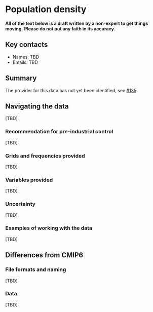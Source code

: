 # Population density

**All of the text below is a draft written by a non-expert to get things moving.**
**Please do not put any faith in its accuracy.**

## Key contacts

- Names: TBD
- Emails: TBD

## Summary

The provider for this data has not yet been identified,
see [#135](https://github.com/PCMDI/input4MIPs_CVs/issues/135).

## Navigating the data

[TBD]

### Recommendation for pre-industrial control

[TBD]

### Grids and frequencies provided

[TBD]

### Variables provided

[TBD]

### Uncertainty

[TBD]

### Examples of working with the data

[TBD]

## Differences from CMIP6

### File formats and naming

[TBD]

### Data

[TBD]
